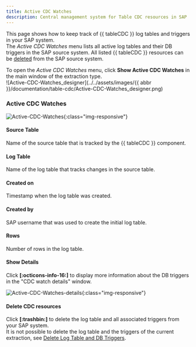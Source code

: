 ```yaml
---
title: Active CDC Watches
description: Central management system for Table CDC resources in SAP
---
```


This page shows how to keep track of {{ tableCDC }} log tables and triggers in your SAP system.<br>
The *Active CDC Watches* menu lists all active log tables and their DB triggers in the SAP source system.
All listed {{ tableCDC }} resources can be [deleted](#delete-cdc-resources) from the SAP source system.

To open the *Active CDC Watches* menu, click **Show Active CDC Watches** in the main window of the extraction type.<br>
![Active-CDC-Watches_designer](../../assets/images/{{ abbr }}/documentation/table-cdc/Active-CDC-Watches_designer.png)

### Active CDC Watches

![Active-CDC-Watches](../../assets/images/documentation/components/table-cdc/Active-CDC-watches.png){:class="img-responsive"}

#### Source Table
Name of the source table that is tracked by the {{ tableCDC }} component.

#### Log Table
Name of the log table that tracks changes in the source table.

#### Created on
Timestamp when the log table was created.

#### Created by
SAP username that was used to create the initial log table.

#### Rows
Number of rows in the log table. 
<!--- After successfully running an extraction, the associated log table is cleared and the number of rows should be 0. -->

#### Show Details
Click **[:octicons-info-16:]** to display more information about the DB triggers in the "CDC watch details" window.

![Active-CDC-Watches-details](../../assets/images/documentation/components/table-cdc/Active-CDC-watches-details.png){:class="img-responsive"}

#### Delete CDC resources
Click **[:trashbin:]** to delete the log table and all associated triggers from your SAP system.<br>
It is not possible to delete the log table and the triggers of the current extraction, see [Delete Log Table and DB Triggers](#link).